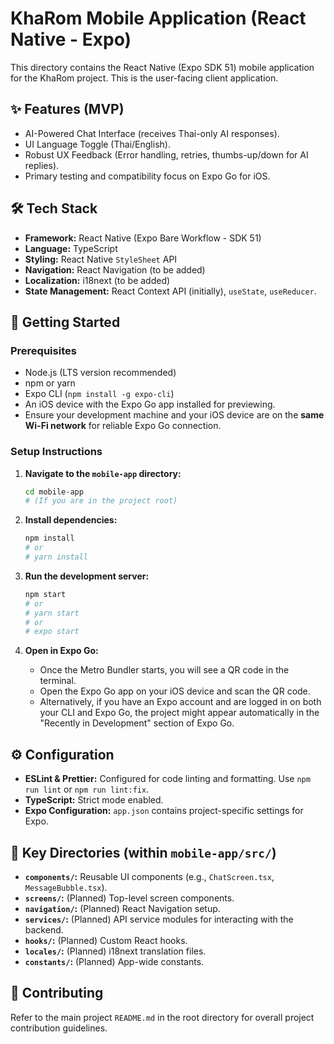 # KhaRom Mobile Application (React Native - Expo)

This directory contains the React Native (Expo SDK 51) mobile application for the KhaRom project. This is the user-facing client application.

## ✨ Features (MVP)
-   AI-Powered Chat Interface (receives Thai-only AI responses).
-   UI Language Toggle (Thai/English).
-   Robust UX Feedback (Error handling, retries, thumbs-up/down for AI replies).
-   Primary testing and compatibility focus on Expo Go for iOS.

## 🛠️ Tech Stack
-   **Framework:** React Native (Expo Bare Workflow - SDK 51)
-   **Language:** TypeScript
-   **Styling:** React Native `StyleSheet` API
-   **Navigation:** React Navigation (to be added)
-   **Localization:** i18next (to be added)
-   **State Management:** React Context API (initially), `useState`, `useReducer`.

## 🚀 Getting Started

### Prerequisites
-   Node.js (LTS version recommended)
-   npm or yarn
-   Expo CLI (`npm install -g expo-cli`)
-   An iOS device with the Expo Go app installed for previewing.
-   Ensure your development machine and your iOS device are on the **same Wi-Fi network** for reliable Expo Go connection.

### Setup Instructions

1.  **Navigate to the `mobile-app` directory:**
    ```bash
    cd mobile-app
    # (If you are in the project root)
    ```

2.  **Install dependencies:**
    ```bash
    npm install
    # or
    # yarn install
    ```

3.  **Run the development server:**
    ```bash
    npm start
    # or
    # yarn start
    # or
    # expo start
    ```

4.  **Open in Expo Go:**
    -   Once the Metro Bundler starts, you will see a QR code in the terminal.
    -   Open the Expo Go app on your iOS device and scan the QR code.
    -   Alternatively, if you have an Expo account and are logged in on both your CLI and Expo Go, the project might appear automatically in the "Recently in Development" section of Expo Go.

## ⚙️ Configuration
-   **ESLint & Prettier:** Configured for code linting and formatting. Use `npm run lint` or `npm run lint:fix`.
-   **TypeScript:** Strict mode enabled.
-   **Expo Configuration:** `app.json` contains project-specific settings for Expo.

## 📁 Key Directories (within `mobile-app/src/`)
-   **`components/`:** Reusable UI components (e.g., `ChatScreen.tsx`, `MessageBubble.tsx`).
-   **`screens/`:** (Planned) Top-level screen components.
-   **`navigation/`:** (Planned) React Navigation setup.
-   **`services/`:** (Planned) API service modules for interacting with the backend.
-   **`hooks/`:** (Planned) Custom React hooks.
-   **`locales/`:** (Planned) i18next translation files.
-   **`constants/`:** (Planned) App-wide constants.

## 🤝 Contributing
Refer to the main project `README.md` in the root directory for overall project contribution guidelines.
